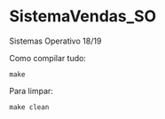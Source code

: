 # SistemaVendas_SO
Sistemas Operativo 18/19

Como compilar tudo:

`make`

Para limpar:

`make clean`
